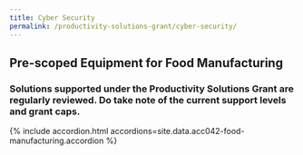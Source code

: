 ```yaml
---
title: Cyber Security
permalink: /productivity-solutions-grant/cyber-security/
---
```


## Pre-scoped Equipment for Food Manufacturing

### Solutions supported under the Productivity Solutions Grant are regularly reviewed. Do take note of the current support levels and grant caps.

{% include accordion.html accordions=site.data.acc042-food-manufacturing.accordion %}